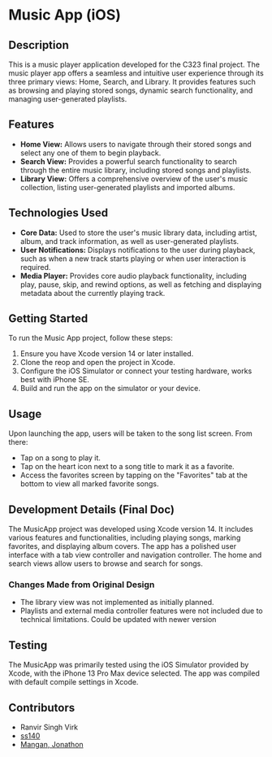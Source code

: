 # Music App (iOS)

## Description
This is a music player application developed for the C323 final project. The music player app offers a seamless and intuitive user experience through its three primary views: Home, Search, and Library. It provides features such as browsing and playing stored songs, dynamic search functionality, and managing user-generated playlists.

## Features
- **Home View:** Allows users to navigate through their stored songs and select any one of them to begin playback.
- **Search View:** Provides a powerful search functionality to search through the entire music library, including stored songs and playlists.
- **Library View:** Offers a comprehensive overview of the user's music collection, listing user-generated playlists and imported albums.

## Technologies Used
- **Core Data:** Used to store the user's music library data, including artist, album, and track information, as well as user-generated playlists.
- **User Notifications:** Displays notifications to the user during playback, such as when a new track starts playing or when user interaction is required.
- **Media Player:** Provides core audio playback functionality, including play, pause, skip, and rewind options, as well as fetching and displaying metadata about the currently playing track.

## Getting Started
To run the Music App project, follow these steps:
1. Ensure you have Xcode version 14 or later installed.
2. Clone the reop and open the project in Xcode.
3. Configure the iOS Simulator or connect your testing hardware, works best with iPhone SE.
4. Build and run the app on the simulator or your device.

## Usage
Upon launching the app, users will be taken to the song list screen. From there:
- Tap on a song to play it.
- Tap on the heart icon next to a song title to mark it as a favorite.
- Access the favorites screen by tapping on the "Favorites" tab at the bottom to view all marked favorite songs.

## Development Details (Final Doc)
The MusicApp project was developed using Xcode version 14. It includes various features and functionalities, including playing songs, marking favorites, and displaying album covers. The app has a polished user interface with a tab view controller and navigation controller. The home and search views allow users to browse and search for songs.

### Changes Made from Original Design
- The library view was not implemented as initially planned.
- Playlists and external media controller features were not included due to technical limitations. Could be updated with newer version

## Testing
The MusicApp was primarily tested using the iOS Simulator provided by Xcode, with the iPhone 13 Pro Max device selected. The app was compiled with default compile settings in Xcode.

## Contributors
- Ranvir Singh Virk
- [ss140](https://github.iu.edu/ss140)
- [Mangan, Jonathon](https://github.iu.edu/jonmanga)

